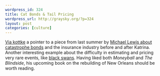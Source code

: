 ```yaml
--- 
wordpress_id: 324
title: Cat Bonds & Tail Pricing
wordpress_url: http://graysky.org/?p=324
layout: post
categories: [culture]
---
```

<a href="http://www.kottke.org/remainder/08/06/15892.html">Via kottke</a> a pointer to a piece from last summer by <a href="http://www.nytimes.com/2007/08/26/magazine/26neworleans-t.html">Michael Lewis about catastrophe bonds</a> and the insurance industry before and after Katrina. Another interesting example about the difficulty in estimating and pricing very rare events, like <a href="http://en.wikipedia.org/wiki/Black_swan_theory">black swans</a>. Having liked both <em>Moneyball</em> and <em>The Blindside</em>, his upcoming book on the rebuilding of New Orleans should be worth reading.
